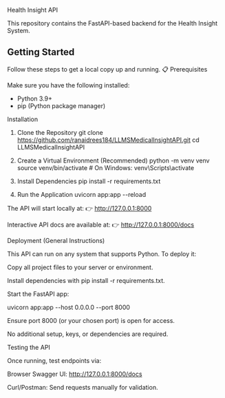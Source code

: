Health Insight API

This repository contains the FastAPI-based backend for the Health Insight System.

##  Getting Started

Follow these steps to get a local copy up and running.
📋 Prerequisites

Make sure you have the following installed:
- Python 3.9+
- pip (Python package manager)

Installation
1. Clone the Repository
git clone https://github.com/ranaidrees184/LLMSMedicalInsightAPI.git
cd LLMSMedicalInsightAPI

2. Create a Virtual Environment (Recommended)
python -m venv venv
source venv/bin/activate       # On Windows: venv\Scripts\activate

3. Install Dependencies
pip install -r requirements.txt

4. Run the Application
uvicorn app:app --reload


The API will start locally at:
👉 http://127.0.0.1:8000

Interactive API docs are available at:
👉 http://127.0.0.1:8000/docs  

Deployment (General Instructions)

This API can run on any system that supports Python.
To deploy it:

Copy all project files to your server or environment.

Install dependencies with pip install -r requirements.txt.

Start the FastAPI app:

uvicorn app:app --host 0.0.0.0 --port 8000

Ensure port 8000 (or your chosen port) is open for access.

No additional setup, keys, or dependencies are required.

Testing the API

Once running, test endpoints via:

Browser Swagger UI: http://127.0.0.1:8000/docs

Curl/Postman: Send requests manually for validation.

